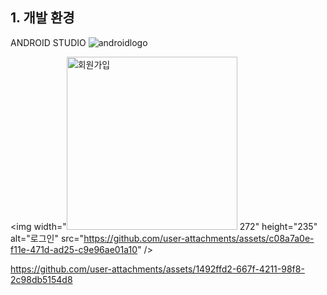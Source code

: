 ## 1. 개발 환경
ANDROID STUDIO
![androidlogo](https://user-images.githubusercontent.com/62701551/85113140-c676f000-b251-11ea-8863-d20db586a409.png)  

<img width="<img width="273" height="277" alt="회원가입" src="https://github.com/user-attachments/assets/0a60c041-8840-4f9c-84d7-de8b37a88365" />
272" height="235" alt="로그인" src="https://github.com/user-attachments/assets/c08a7a0e-f11e-471d-ad25-c9e96ae01a10" />


https://github.com/user-attachments/assets/1492ffd2-667f-4211-98f8-2c98db5154d8
